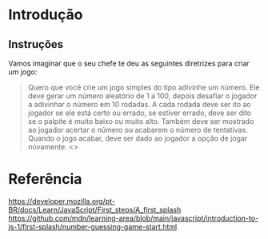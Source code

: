 # Introdução

## Instruções
Vamos imaginar que o seu chefe te deu as seguintes diretrizes para criar um jogo:

> Quero que você crie um jogo simples do tipo adivinhe um número. Ele deve gerar um número aleatório de 1 a 100, depois desafiar o jogador a adivinhar o número em 10 rodadas. A cada rodada deve ser ito ao jogador se ele está certo ou errado, se estiver errado, deve ser dito se o palpite é muito baixo ou muito alto. Também deve ser mostrado ao jogador acertar o número ou acabarem o número de tentativas. Quando o jogo acabar, deve ser dado ao jogador a opção de jogar novamente.
<>

# Referência

https://developer.mozilla.org/pt-BR/docs/Learn/JavaScript/First_steps/A_first_splash
https://github.com/mdn/learning-area/blob/main/javascript/introduction-to-js-1/first-splash/number-guessing-game-start.html